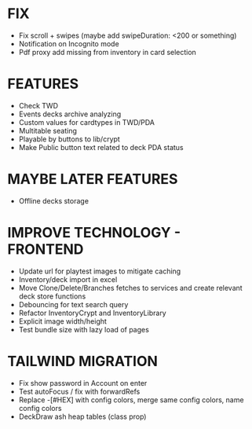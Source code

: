 # FIX
- Fix scroll + swipes (maybe add swipeDuration: <200 or something)
- Notification on Incognito mode
- Pdf proxy add missing from inventory in card selection

# FEATURES
- Check TWD
- Events decks archive analyzing
- Custom values for cardtypes in TWD/PDA
- Multitable seating
- Playable by buttons to lib/crypt
- Make Public button text related to deck PDA status

# MAYBE LATER FEATURES
- Offline decks storage

# IMPROVE TECHNOLOGY - FRONTEND
- Update url for playtest images to mitigate caching
- Inventory/deck import in excel
- Move Clone/Delete/Branches fetches to services and create relevant deck store functions
- Debouncing for text search query
- Refactor InventoryCrypt and InventoryLibrary
- Explicit image width/height
- Test bundle size with lazy load of pages

# TAILWIND MIGRATION
- Fix show password in Account on enter
- Test autoFocus / fix with forwardRefs
- Replace -[#HEX] with config colors, merge same config colors, name config colors
- DeckDraw ash heap tables (class prop)
